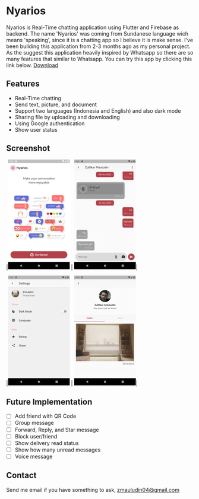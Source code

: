 # Nyarios
Nyarios is Real-Time chatting application using Flutter and Firebase as backend. 
The name 'Nyarios' was coming from Sundanese language wich means 'speaking', since it is a chatting app so I believe it is make sense.
I've been building this application from 2-3 months ago as my personal project.
As the suggest this application heavily inspired by Whatsapp so there are so many features that similar to Whatsapp.
You can try this app by clicking this link below.
[Download](https://github.com/zuludin04/nyarios/blob/main/download/nyarios.apk)

## Features

- Real-Time chatting
- Send text, picture, and document
- Support two languages (Indonesia and English) and also dark mode
- Sharing file by uploading and downloading
- Using Google authentication
- Show user status

## Screenshot
|![file](https://raw.githubusercontent.com/zuludin04/nyarios/main/screenshot/nyarios_sc_1.webp) | ![file](https://raw.githubusercontent.com/zuludin04/nyarios/main/screenshot/nyarios_sc_3.webp)|

|![file](https://raw.githubusercontent.com/zuludin04/nyarios/main/screenshot/nyarios_sc_5.webp) | ![file](https://raw.githubusercontent.com/zuludin04/nyarios/main/screenshot/nyarios_sc_6.webp)|

## Future Implementation

- [ ]  Add friend with QR Code
- [ ]  Group message
- [ ]  Forward, Reply, and Star message
- [ ]  Block user/friend
- [ ]  Show delivery read status
- [ ]  Show how many unread messages
- [ ]  Voice message

## Contact

Send me email if you have something to ask, zmauludin04@gmail.com
